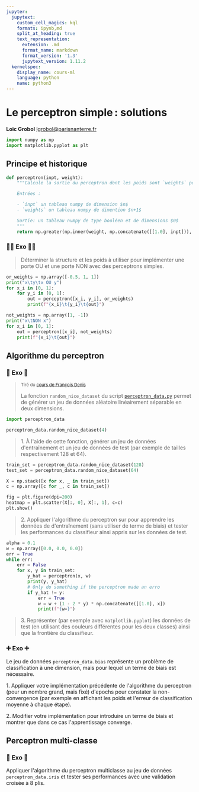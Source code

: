 ```yaml
---
jupyter:
  jupytext:
    custom_cell_magics: kql
    formats: ipynb,md
    split_at_heading: true
    text_representation:
      extension: .md
      format_name: markdown
      format_version: '1.3'
      jupytext_version: 1.11.2
  kernelspec:
    display_name: cours-ml
    language: python
    name: python3
---
```


<!-- LTeX: language=fr -->
<!-- #region slideshow={"slide_type": "slide"} -->
Le perceptron simple : solutions
===============================

**Loïc Grobol** [<lgrobol@parisnanterre.fr>](mailto:lgrobol@parisnanterre.fr)

<!-- #endregion -->

```python
import numpy as np
import matplotlib.pyplot as plt
```

## Principe et historique

```python
def perceptron(inpt, weight):
    """Calcule la sortie du perceptron dont les poids sont `weights` pour l'entrée `inpt`

    Entrées :

    - `inpt` un tableau numpy de dimension $n$
    - `weights` un tableau numpy de dimention $n+1$

    Sortie: un tableau numpy de type booléen et de dimensions $0$
    """
    return np.greater(np.inner(weight, np.concatenate([[1.0], inpt])), 0.0).astype(np.int64)
```

### 🙅🏻 Exo 🙅🏻

> Déterminer la structure et les poids à utiliser pour implémenter une porte OU et une porte NON
> avec des perceptrons simples.

```python
or_weights = np.array([-0.5, 1, 1])
print("x\ty\tx OU y")
for x_i in [0, 1]:
    for y_i in [0, 1]:
        out = perceptron([x_i, y_i], or_weights)
        print(f"{x_i}\t{y_i}\t{out}")
```

```python
not_weights = np.array([1, -1])
print("x\tNON x")
for x_i in [0, 1]:
    out = perceptron([x_i], not_weights)
    print(f"{x_i}\t{out}")
```

## Algorithme du perceptron

### 🎲 Exo 🎲

> <small>Tiré du [cours de François
> Denis](https://pageperso.lis-lab.fr/~francois.denis/IAAM1/TP3_Perceptron.pdf)</small>
>
> La fonction `random_nice_dataset` du script [`perceptron_data.py`](perceptron_data.py) permet de
> générer un jeu de données aléatoire linéairement séparable en deux dimensions.

```python
import perceptron_data

perceptron_data.random_nice_dataset(4)
```

> 1\. À l'aide de cette fonction, générer un jeu de données d'entraînement et un jeu de données de
> test (par exemple de tailles respectivement 128 et 64).

```python
train_set = perceptron_data.random_nice_dataset(128)
test_set = perceptron_data.random_nice_dataset(64)
```

```python
X = np.stack([x for x, _ in train_set])
c = np.array([c for _, c in train_set])

fig = plt.figure(dpi=200)
heatmap = plt.scatter(X[:, 0], X[:, 1], c=c)
plt.show()

```

> 2\. Appliquer l'algorithme du perceptron sur pour apprendre les données de d'entraînement (sans
> utiliser de terme de biais) et tester les performances du classifieur ainsi appris sur les données
> de test.

```python
alpha = 0.1
w = np.array([0.0, 0.0, 0.0])
err = True
while err:
    err = False
    for x, y in train_set:
        y_hat = perceptron(x, w)
        print(y, y_hat)
        # Only do something if the perceptron made an erro
        if y_hat != y:
            err = True
            w = w + (1 - 2 * y) * np.concatenate([[1.0], x])
            print(f"{w=}")
```

> 3\. Représenter (par exemple avec `matplotlib.pyplot`) les données de test (en utilisant des
> couleurs différentes pour les deux classes) ainsi que la frontière du classifieur.



### ➕ Exo ➕

Le jeu de données `perceptron_data.bias` représente un problème de classification à une dimension,
mais pour lequel un terme de biais est nécessaire.

1\. Appliquer votre implémentation précédente de l'algorithme du perceptron (pour un nombre grand,
mais fixé) d'epochs pour constater la non-convergence (par exemple en affichant les poids et
l'erreur de classification moyenne à chaque étape).

2\. Modifier votre implémentation pour introduire un terme de biais et montrer que dans ce cas
l'apprentissage converge.

## Perceptron multi-classe

### 🌷 Exo 🌷

Appliquer l'algorithme du perceptron multiclasse au jeu de données `perceptron_data.iris` et tester
ses performances avec une validation croisée à 8 plis.
